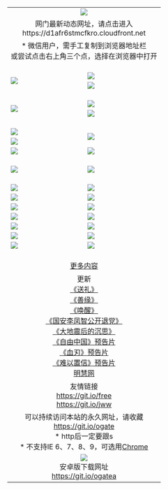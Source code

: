 ﻿<table>
  <tr></tr>
  <tr><td colspan=2 align=center><img src="https://cloud.githubusercontent.com/assets/11880933/13434984/f430fae2-e012-11e5-814f-c2df1e82b247.jpg" /></td></tr>
  <tr><td colspan=2 align=center>网门最新动态网址，请点击进入
<br>https://d1afr6stmcfkro.cloudfront.net
    </td>
  </tr>
  <tr>
    <td colspan=2 align=center>* 微信用户，需手工复制到浏览器地址栏<br>或尝试点击右上角三个点，选择在浏览器中打开
    <!--br>* IE6打开动态网址须在选项中勾选TLS 1.0--></td>
  </tr>
  <tr height="20">
  <tr>
    <td rowspan=2><a href="https://d1afr6stmcfkro.cloudfront.net/ogUP.aspx?name=11DKC.mp4&list=11DKC" target="_blank"><img src="https://d1afr6stmcfkro.cloudfront.net/Up/11DKC1.jpg" /></a></td> 
    <td><div><a href="https://d1afr6stmcfkro.cloudfront.net/ogUP.aspx?name=LRWS.mp4&list=LRWS" target="_blank"><img src="https://d1afr6stmcfkro.cloudfront.net/Up/LRWS.jpg" /></a></td>
   </tr>
  <tr>
    <td><a href="https://d1afr6stmcfkro.cloudfront.net/ogNiceVedio.aspx" target="_blank"><img src="https://d1afr6stmcfkro.cloudfront.net/Up/11TGKDY.jpg" /></a></td>
  </tr>
  <tr height="20">
  <tr>
    <td rowspan=2><a href="https://d1afr6stmcfkro.cloudfront.net/ogUP.aspx?name=4EE/DJ.mp4&list=4EEDJ" target="_blank"><img src="https://d1afr6stmcfkro.cloudfront.net/Up/4EE/DJ140.jpg"/></a></td>
    <td><a href="https://d1afr6stmcfkro.cloudfront.net/ogUP.aspx?name=4EE/ZG.mp4&list=4EEZG" target="_blank"><img src="https://d1afr6stmcfkro.cloudfront.net/Up/4EE/ZG0.jpg"/></a></td>
    <!--td><a href="https://d1afr6stmcfkro.cloudfront.net/ogUP.aspx?name=4EE/QQ.mp4&list=4EEQQ" target="_blank"><img src="https://d1afr6stmcfkro.cloudfront.net/Up/4EE/QQ0.jpg"/></a></td>
    <td><a href="https://d1afr6stmcfkro.cloudfront.net/ogUP.aspx?name=4EE/HQ.mp4&list=4EEHQ" target="_blank"><img src="https://d1afr6stmcfkro.cloudfront.net/Up/4EE/HQ0.jpg"/></a></td-->
  </tr>
  <tr>
    <td><a href="https://d1afr6stmcfkro.cloudfront.net/onCO.aspx?list=XWPL&mode=m" target="_blank"><img src="https://d1afr6stmcfkro.cloudfront.net/Up/0WZTT.jpg" /></a></td> 
  </tr>
  <tr height="20">
  <tr>
    <td><a href="https://d1afr6stmcfkro.cloudfront.net/ogUP.aspx?name=JQR.mp4&count=2" target="_blank"><img src="https://d1afr6stmcfkro.cloudfront.net/Up/JQR.jpg" /></a></td>   
    <td rowspan=2><a href="https://d1afr6stmcfkro.cloudfront.net/ogUP.aspx?name=JP.mp4&count=9" target="_blank"><img src="https://d1afr6stmcfkro.cloudfront.net/Up/JP.jpg" /></td>
  </tr>
  <tr>
    <td><a href="https://d1afr6stmcfkro.cloudfront.net/ogUP.aspx?name=WH.mp4" target="_blank"><img src="https://d1afr6stmcfkro.cloudfront.net/Up/WH.jpg" /></a></td>
  </tr>
  <tr>
    <td><a href="https://d1afr6stmcfkro.cloudfront.net/ogUP.aspx?name=SSZJ.mp4&list=SSZJ" target="_blank"><img src="https://d1afr6stmcfkro.cloudfront.net/Up/SSZJ.jpg" /></a></td>
    <td><a href="https://d1afr6stmcfkro.cloudfront.net/ogUP.aspx?name=WLSH.mp4&count=2" target="_blank"><img src="https://d1afr6stmcfkro.cloudfront.net/Up/WLSH.jpg" /></a</td>
  </tr>
  <tr height="20">
  <tr>
    <td><a href="https://d1afr6stmcfkro.cloudfront.net/ogUP.aspx?name=ZY.mp4&count=2015|16" target="_blank"><img src="https://d1afr6stmcfkro.cloudfront.net/Up/ZY.jpg" /></a</td>
    <td><a href="https://d1afr6stmcfkro.cloudfront.net/ogUP.aspx?name=XTFY.mp4&count=B|2,A|24" target="_blank"><img src="https://d1afr6stmcfkro.cloudfront.net/Up/XTFY.jpg" /></a></td>
  </tr>
  <tr height="20">
  </tr>
  <!--tr>
    <td><a href="https://d1afr6stmcfkro.cloudfront.net/ogUP.aspx?name=4EE/GX.mp4&list=4EEGX" target="_blank"><img src="https://d1afr6stmcfkro.cloudfront.net/Up/4EE/GX0.jpg"/></a></td>
    <td><a href="https://d1afr6stmcfkro.cloudfront.net/ogUP.aspx?name=4EE/HD.mp4&list=4EEHD" target="_blank"><img src="https://d1afr6stmcfkro.cloudfront.net/Up/4EE/HD0.jpg"/></a></td>
  </tr>
  <tr>
    <td><a href="https://d1afr6stmcfkro.cloudfront.net/ogUP.aspx?name=4EE/TX.mp4&list=4EETX" target="_blank"><img src="https://d1afr6stmcfkro.cloudfront.net/Up/4EE/TX0.jpg"/></a></td>
    <td><a href="https://d1afr6stmcfkro.cloudfront.net/ogUP.aspx?name=4EE/WZ.mp4&list=4EEWZ" target="_blank"><img src="https://d1afr6stmcfkro.cloudfront.net/Up/4EE/WZ0.jpg"/></a></td>
  </tr-->
  <tr>
    <td><a href="https://d1afr6stmcfkro.cloudfront.net/onUP.aspx?name=https://d1ni6yqhqrtjo7.cloudfront.net/" target="_blank"><img src="https://d1afr6stmcfkro.cloudfront.net/Up/0DTW.jpg"/></a></td>
    <td><a href="https://d1afr6stmcfkro.cloudfront.net/onUP.aspx?name=https://d240ns8up8earz.cloudfront.net/acenter/" target="_blank"><img src="https://d1afr6stmcfkro.cloudfront.net/Up/0TDW.jpg" /></a></td>
  </tr>
  <tr>
    <td><a href="https://d1afr6stmcfkro.cloudfront.net/onUP.aspx?name=https://d4508d6vomz2p.cloudfront.net/gb/nsc413.htm" target="_blank"><img src="https://d1afr6stmcfkro.cloudfront.net/Up/0DJY.jpg" /></a></td>
    <td><a href="https://d1afr6stmcfkro.cloudfront.net/onUP.aspx?name=https://d4apjbhkuxer1.cloudfront.net/xtr/gb/prog204.html" target="_blank"><img src="https://d1afr6stmcfkro.cloudfront.net/Up/0XTR.jpg" /></a></td>
  </tr>
  <tr>
    <td><a href="https://d1afr6stmcfkro.cloudfront.net/onUP.aspx?name=https://d3aj00iefsmfgc.cloudfront.net/" target="_blank"><img src="https://d1afr6stmcfkro.cloudfront.net/Up/0MHW.jpg" /></a></td>
    <td><a href="https://d1afr6stmcfkro.cloudfront.net/onUP.aspx?name=https://d20wz7qt14x5d2.cloudfront.net/" target="_blank"><img src="https://d1afr6stmcfkro.cloudfront.net/Up/0ZJW.jpg" /></a></td>
  </tr>
  <tr>
    <td><a href="https://d1afr6stmcfkro.cloudfront.net/ogUP.aspx?name=0FG.zip" target="_blank"><img src="https://d1afr6stmcfkro.cloudfront.net/Up/0FG.jpg" /></a></td>
    <td><a href="https://d1afr6stmcfkro.cloudfront.net/ogUP.aspx?name=0FGA.apk" target="_blank"><img src="https://d1afr6stmcfkro.cloudfront.net/Up/0FGA.jpg" /></a></td>
  </tr>
  <tr>
    <td><a href="https://d1afr6stmcfkro.cloudfront.net/ogUP.aspx?name=0U.zip" target="_blank"><img src="https://d1afr6stmcfkro.cloudfront.net/Up/0U.jpg" /></a></td>
    <td><a href="https://d1afr6stmcfkro.cloudfront.net/ogUP.aspx?name=0UA.apk" target="_blank"><img src="https://d1afr6stmcfkro.cloudfront.net/Up/0UA.jpg" /></a></td>
  </tr>
  <tr>
    <td><a href="https://d1afr6stmcfkro.cloudfront.net/ogUP.aspx?name=0iPPOTV.zip" target="_blank"><img src="https://d1afr6stmcfkro.cloudfront.net/Up/0iPPOTV.jpg" /></a></td>
    <td><a href="https://d1afr6stmcfkro.cloudfront.net/ogUP.aspx?name=0iNTD.apk" target="_blank"><img src="https://d1afr6stmcfkro.cloudfront.net/Up/0iNTD.jpg" /></a></td>
  </tr>
  <!--tr>
    <td><a href="https://d1afr6stmcfkro.cloudfront.net/ogNice.aspx" target="_blank"><img src="https://d1afr6stmcfkro.cloudfront.net/Up/0WCYY.jpg" /></a></td>
    <td><a href="https://d1afr6stmcfkro.cloudfront.net/onCO.aspx?list=XWPL&mode=m" target="_blank"><img src="https://d1afr6stmcfkro.cloudfront.net/Up/0WZTT.jpg" /></a></td> 
  </tr-->
  <tr>
    <td><a href="https://d1afr6stmcfkro.cloudfront.net/ogDY.aspx" target="_blank"><img src="https://d1afr6stmcfkro.cloudfront.net/Up/0FK.jpg" /></a></td>
    <td><a href="https://d1afr6stmcfkro.cloudfront.net/ogST.aspx" target="_blank"><img src="https://d1afr6stmcfkro.cloudfront.net/Up/0ST.jpg" /></a></td> 
  </tr>
  <tr height="20">
  <tr>
    <td colspan=2 align=center><a href="https://d1afr6stmcfkro.cloudfront.net/ogNice.aspx">更多内容</a>
    </td>
  </tr>
  <tr>
    <td colspan=2 align=center>更新<br>
      <a href="https://d1afr6stmcfkro.cloudfront.net/ogUP.aspx?name=4ESL.mp4" target="_blank">《送礼》</a><br>
      <a href="https://d1afr6stmcfkro.cloudfront.net/ogUP.aspx?name=4ESY.mp4" target="_blank">《善缘》</a><br>
      <a href="https://d1afr6stmcfkro.cloudfront.net/ogUP.aspx?name=4EHX.mp4" target="_blank">《唤醒》</a><br>
      <a href="https://d1afr6stmcfkro.cloudfront.net/ogUP.aspx?name=4LFZ.mp4" target="_blank">《国安李凤智公开退党》</a><br>
      <a href="https://d1afr6stmcfkro.cloudfront.net/ogUP.aspx?name=4DDZHDCS.mp4" target="_blank">《大地震后的沉思》</a><br>
      <a href="https://d1afr6stmcfkro.cloudfront.net/ogUP.aspx?name=11ZYZG0.mp4" target="_blank">《自由中国》预告片</a><br>
      <a href="https://d1afr6stmcfkro.cloudfront.net/ogUP.aspx?name=11XR.mp4" target="_blank">《血刃》预告片</a><br>
      <a href="https://d1afr6stmcfkro.cloudfront.net/ogUP.aspx?name=11NYZX.mp4&count=2" target="_blank">《难以置信》预告片</a><br>
      <a href="https://d1afr6stmcfkro.cloudfront.net/onUP.aspx?name=https://www.minghui.org/" target="_blank">明慧网</a>
    </td>
  </tr>
  <tr>
    <td colspan=2 align=center>友情链接<br>
      <a href="https://git.io/free" target="_blank">https://git.io/free</a><br>
      <a href="https://git.io/jww" target="_blank">https://git.io/jww</a>
    </td>
  </tr>
  <tr>
    <td colspan=2 align=center>可以持续访问本站的永久网址，请收藏<br/><a href="https://git.io/ogate" target="_blank">https://git.io/ogate</a><br/>* http后一定要跟s<br/>* 不支持IE 6、7、8、9，可选用<a href="https://d1afr6stmcfkro.cloudfront.net/ogUP.aspx?name=0ChromePortable.zip">Chrome</a></td>
  </tr>
  <tr>
    <td colspan=2 align=center><a href="https://d1afr6stmcfkro.cloudfront.net/ogUP.aspx?name=0oGate.apk" target="_blank"><img src="https://cloud.githubusercontent.com/assets/11880933/13720399/75e143ee-e842-11e5-9f0a-1421f423c80f.jpg" /></a><br>安卓版下载网址<br><a href="https://git.io/ogatea">https://git.io/ogatea</a></td>
  </tr>
  <!--tr>
    <td colspan=2 align=center>可能失效的动态网址
    </td>
  </tr-->
</table>
